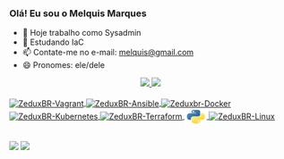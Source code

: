 ### Olá! Eu sou o Melquis Marques

- 🔭 Hoje trabalho como Sysadmin
- 🌱 Estudando IaC
- 📫 Contate-me no e-mail: melquis@gmail.com
- 😄 Pronomes: ele/dele

<div align="center">
  <a href="https://github.com/zeduxbr">
  <img height="170em" src="https://github-readme-stats.vercel.app/api?username=zeduxbr&show_icons=true&theme=dracula&include_all_commits=true&count_private=true"/>
  <img height="170em" src="https://github-readme-stats.vercel.app/api/top-langs/?username=zeduxbr&layout=compact&langs_count=7&theme=dracula"/>
</div>
<div style="display: inline_block"><br>
  <img align="center" alt="ZeduxBR-Vagrant" height="30" width="40" src="https://cdn.jsdelivr.net/gh/devicons/devicon/icons/vagrant/vagrant-original.svg">
  <img align="center" alt="ZeduxBR-Ansible" height="30" width="40" src="https://www.vectorlogo.zone/logos/ansible/ansible-icon.svg">
  <img align="center" alt="Zeduxbr-Docker" height="40" width="50" src="https://cdn.jsdelivr.net/gh/devicons/devicon/icons/docker/docker-plain.svg">
  <img align="center" alt="ZeduxBR-Kubernetes" height="30" width="40" src="https://cdn.jsdelivr.net/gh/devicons/devicon/icons/kubernetes/kubernetes-plain.svg">
  <img align="center" alt="ZeduxBR-Terraform" height="30" width="30" src="https://www.vectorlogo.zone/logos/terraformio/terraformio-icon.svg">
  <img align="center" alt="ZeduxBR-Python" height="30" width="40" src="https://raw.githubusercontent.com/devicons/devicon/master/icons/python/python-original.svg">
  <img align="center" alt="ZeduxBR-Linux" height="30" width="40" src="https://www.vectorlogo.zone/logos/linux/linux-icon.svg">
</div>
    
  ##
 
<div> 
  <a href = "mailto:melquis@gmail.com"><img src="https://img.shields.io/badge/-Gmail-%23333?style=for-the-badge&logo=gmail&logoColor=white" target="_blank"></a>
  <a href="https://www.linkedin.com/in/melquis-marques-79448511" target="_blank"><img src="https://img.shields.io/badge/-LinkedIn-%230077B5?style=for-the-badge&logo=linkedin&logoColor=white" target="_blank"></a> 
</div>
